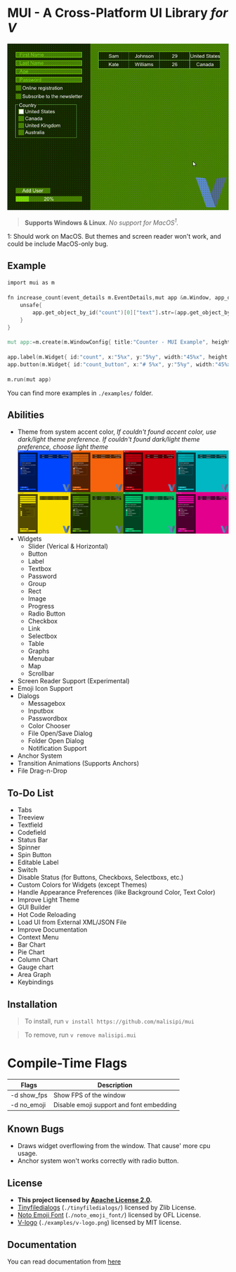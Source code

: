 # MUI - A Cross-Platform UI Library _for V_

![MUI Demo](./pictures/MUI_Demo.gif "MUI Demo")

> **Supports Windows & Linux**. *No support for MacOS<sup>1</sup>.*

1: Should work on MacOS. But themes and screen reader won't work, and could be include MacOS-only bug.

## Example

```v
import mui as m

fn increase_count(event_details m.EventDetails,mut app &m.Window, app_data voidptr){
	unsafe{
		app.get_object_by_id("count")[0]["text"].str=(app.get_object_by_id("count")[0]["text"].str.int()+1).str()
	}
}

mut app:=m.create(m.WindowConfig{ title:"Counter - MUI Example", height:100, width:400 })

app.label(m.Widget{ id:"count", x:"5%x", y:"5%y", width:"45%x", height:"90%y" text:"0" })
app.button(m.Widget{ id:"count_button", x:"# 5%x", y:"5%y", width:"45%x", height:"90%y", text:"Count", onclick:increase_count })

m.run(mut app)
```

You can find more examples in `./examples/` folder.

## Abilities

* Theme from system accent color, _If couldn't found accent color, use dark/light theme preference. If couldn't found dark/light theme preference, choose light theme_
![Themes](./pictures/Themes.png "Themes")
* Widgets
    * Slider (Verical & Horizontal)
    * Button
    * Label
    * Textbox
    * Password
    * Group
    * Rect
    * Image
    * Progress
    * Radio Button
    * Checkbox
    * Link
    * Selectbox
    * Table
    * Graphs
    * Menubar
    * Map
    * Scrollbar
* Screen Reader Support (Experimental)
* Emoji Icon Support
* Dialogs
    * Messagebox
    * Inputbox
    * Passwordbox
    * Color Chooser
    * File Open/Save Dialog
    * Folder Open Dialog
    * Notification Support
* Anchor System
* Transition Animations (Supports Anchors)
* File Drag-n-Drop

## To-Do List

* Tabs
* Treeview
* Textfield
* Codefield
* Status Bar
* Spinner
* Spin Button
* Editable Label
* Switch
* Disable Status (for Buttons, Checkboxs, Selectboxs, etc.)
* Custom Colors for Widgets (except Themes)
* Handle Appearance Preferences (like Background Color, Text Color)
* Improve Light Theme
* GUI Builder
* Hot Code Reloading
* Load UI from External XML/JSON File
* Improve Documentation
* Context Menu
* Bar Chart
* Pie Chart
* Column Chart
* Gauge chart
* Area Graph
* Keybindings

## Installation

> To install, run `v install https://github.com/malisipi/mui`

> To remove, run `v remove malisipi.mui`

# Compile-Time Flags

| Flags       | Description                              |
|-------------|------------------------------------------|
| -d show_fps | Show FPS of the window                   |
| -d no_emoji | Disable emoji support and font embedding |

## Known Bugs

* Draws widget overflowing from the window. That cause' more cpu usage.
* Anchor system won't works correctly with radio button.

## License

* **This project licensed by [Apache License 2.0](./LICENSE).**
* [Tinyfiledialogs](https://sourceforge.net/projects/tinyfiledialogs/) (`./tinyfiledialogs/`) licensed by Zlib License.
* [Noto Emoji Font](https://fonts.google.com/noto/specimen/Noto+Emoji) (`./noto_emoji_font/`) licensed by OFL License.
* [V-logo](https://github.com/vlang/v-logo) (`./examples/v-logo.png`) licensed by MIT license.

## Documentation

You can read documentation from [here](./docs.md)
